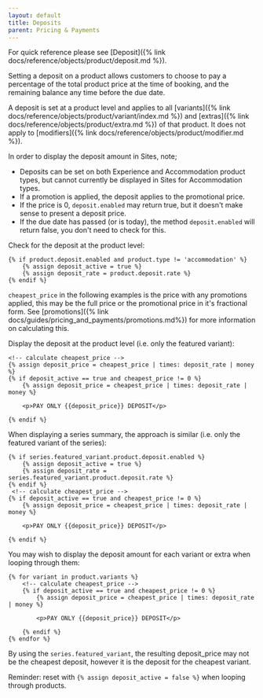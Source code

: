 ```yaml
---
layout: default
title: Deposits
parent: Pricing & Payments
---
```


For quick reference please see [Deposit]({% link docs/reference/objects/product/deposit.md %}).

Setting a deposit on a product allows customers to choose to pay a percentage of the total product price at the time of booking, and the remaining balance any time before the due date. 

A deposit is set at a product level and applies to all [variants]({% link docs/reference/objects/product/variant/index.md %}) and [extras]({% link docs/reference/objects/product/extra.md %}) of that product. It does not apply to [modifiers]({% link docs/reference/objects/product/modifier.md %}).

In order to display the deposit amount in Sites, note;

- Deposits can be set on both Experience and Accommodation product types, but cannot currently be displayed in Sites for Accommodation types. 
- If a promotion is applied, the deposit applies to the promotional price. 
- If the price is 0, `deposit.enabled` may return true, but it doesn't make sense to present a deposit price.
- If the due date has passed (or is today), the method `deposit.enabled` will return false, you don't need to check for this.

Check for the deposit at the product level:
```
{% if product.deposit.enabled and product.type != 'accommodation' %}
    {% assign deposit_active = true %}
    {% assign deposit_rate = product.deposit.rate %}
{% endif %}
```

`cheapest_price` in the following examples is the price with any promotions applied, this may be the full price or the promotional price in it's fractional form.
See [promotions]({% link docs/guides/pricing_and_payments/promotions.md%}) for more information on calculating this.

Display the deposit at the product level (i.e. only the featured variant):
```
<!-- calculate cheapest_price -->
{% assign deposit_price = cheapest_price | times: deposit_rate | money %}
{% if deposit_active == true and cheapest_price != 0 %}
    {% assign deposit_price = cheapest_price | times: deposit_rate | money %}

    <p>PAY ONLY {{deposit_price}} DEPOSIT</p>

{% endif %}
```

When displaying a series summary, the approach is similar (i.e. only the featured variant of the series):
```
{% if series.featured_variant.product.deposit.enabled %}
    {% assign deposit_active = true %}
    {% assign deposit_rate = series.featured_variant.product.deposit.rate %}
{% endif %}
 <!-- calculate cheapest_price -->
{% if deposit_active == true and cheapest_price != 0 %}
    {% assign deposit_price = cheapest_price | times: deposit_rate | money %}

    <p>PAY ONLY {{deposit_price}} DEPOSIT</p>

{% endif %}
```

You may wish to display the deposit amount for each variant or extra when looping through them:
```
{% for variant in product.variants %}
    <!-- calculate cheapest_price -->
    {% if deposit_active == true and cheapest_price != 0 %}
        {% assign deposit_price = cheapest_price | times: deposit_rate | money %}

        <p>PAY ONLY {{deposit_price}} DEPOSIT</p>

    {% endif %}
{% endfor %}
```

By using the `series.featured_variant`, the resulting deposit_price may not be the cheapest deposit, however it is the deposit for the cheapest variant.

Reminder: reset with `{% assign deposit_active = false %}` when looping through products.
